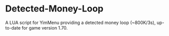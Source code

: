# Detected-Money-Loop
A LUA script for YimMenu providing a detected money loop (~800K/3s), up-to-date for game version 1.70.
